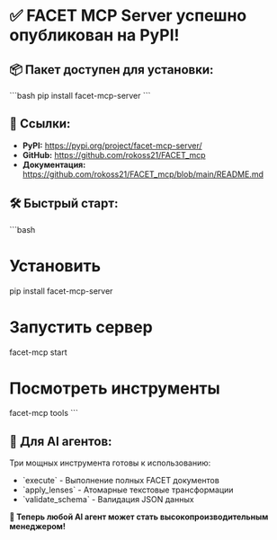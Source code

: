 # ✅ FACET MCP Server успешно опубликован на PyPI!

## 📦 Пакет доступен для установки:
\`\`\`bash
pip install facet-mcp-server
\`\`\`

## 🔗 Ссылки:
- **PyPI:** https://pypi.org/project/facet-mcp-server/
- **GitHub:** https://github.com/rokoss21/FACET_mcp
- **Документация:** https://github.com/rokoss21/FACET_mcp/blob/main/README.md

## 🛠️ Быстрый старт:
\`\`\`bash
# Установить
pip install facet-mcp-server

# Запустить сервер
facet-mcp start

# Посмотреть инструменты
facet-mcp tools
\`\`\`

## 🎯 Для AI агентов:
Три мощных инструмента готовы к использованию:
- \`execute\` - Выполнение полных FACET документов
- \`apply_lenses\` - Атомарные текстовые трансформации  
- \`validate_schema\` - Валидация JSON данных

**🚀 Теперь любой AI агент может стать высокопроизводительным менеджером!**

